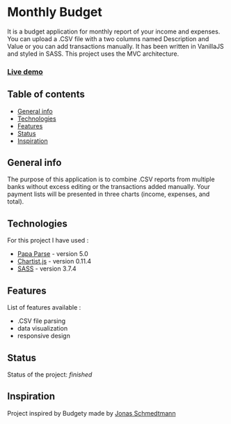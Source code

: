 
#  Monthly Budget
It is a budget application for monthly report of your income and expenses. You can upload a .CSV file with a two columns named Description and Value or you can add transactions manually. It has been written in VanillaJS and styled in SASS. This project uses the MVC architecture.
### [Live demo](https://month-budget.netlify.app/)

## Table of contents
* [General info](#general-info)
* [Technologies](#technologies)
* [Features](#features)
* [Status](#status)
* [Inspiration](#inspiration)


## General info
The purpose of this application is to combine .CSV reports from multiple banks without excess editing or the transactions added manually. Your payment lists will be presented in three charts (income, expenses, and total).

## Technologies
For this project I have used :

* [Papa Parse](https://www.papaparse.com/) - version 5.0
* [Chartist.js](http://gionkunz.github.io/chartist-js/) - version 0.11.4 
* [SASS](https://sass-lang.com/) - version 3.7.4

## Features
List of features available :
* .CSV file parsing
* data visualization
* responsive design

## Status
Status of the project: _finished_

## Inspiration
Project inspired by Budgety made by [Jonas Schmedtmann](https://codingheroes.io/)
